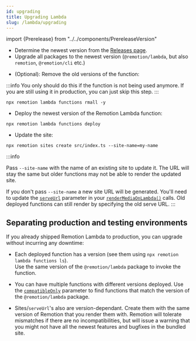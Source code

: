 ```yaml
---
id: upgrading
title: Upgrading Lambda
slug: /lambda/upgrading
---
```


import {Prerelease} from "../../components/PrereleaseVersion"

- Determine the newest version from the [Releases page](https://github.com/remotion-dev/remotion/releases).
- Upgrade all packages to the newest version (`@remotion/lambda`, but also `remotion`, `@remotion/cli` etc.)

<Prerelease onlySnippet/>

- (Optional): Remove the old versions of the function:

:::info
You only should do this if the function is not being used anymore. If you are still using it in production, you can just skip this step.
:::

```
npx remotion lambda functions rmall -y
```

- Deploy the newest version of the Remotion Lambda function:

```
npx remotion lambda functions deploy
```

- Update the site:

```
npx remotion sites create src/index.ts --site-name=my-name
```

:::info

Pass `--site-name` with the name of an existing site to update it. The URL will stay the same but older functions may not be able to render the updated site.

If you don't pass `--site-name` a new site URL will be generated. You'll need to update the [`serveUrl`](/docs/lambda/rendermediaonlambda#serveurl) parameter in your [`renderMediaOnLambda()`](/docs/lambda/rendermediaonlambda) calls. Old deployed functions can still render by specifying the old serve URL.
:::

## Separating production and testing environments

If you already shipped Remotion Lambda to production, you can upgrade without incurring any downtime:

- Each deployed function has a version (see them using `npx remotion lambda functions ls`).  
  Use the same version of the `@remotion/lambda` package to invoke the function.

- You can have multiple functions with different versions deployed. Use the [`compatibleOnly`](/docs/lambda/getfunctions#compatibleonly) parameter to find functions that match the version of the `@remotion/lambda` package.

- Sites/`serveUrl`'s also are version-dependant. Create them with the same version of Remotion that you render them with. Remotion will tolerate mismatches if there are no incompatibilities, but will issue a warning that you might not have all the newest features and bugfixes in the bundled site.
